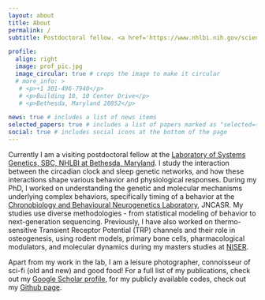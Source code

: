 ```yaml
---
layout: about
title: About
permalink: /
subtitle: Postdoctoral fellow. <a href='https://www.nhlbi.nih.gov/science/systems-genetics'> National Heart, Lung, and Blood Institute</a>.

profile:
  align: right
  image: prof_pic.jpg
  image_circular: true # crops the image to make it circular
  # more_info: >
   # <p>+1 301-496-7940</p>
   # <p>Building 10, 10 Center Drive</p>
   # <p>Bethesda, Maryland 20852</p>

news: true # includes a list of news items
selected_papers: true # includes a list of papers marked as "selected={true}"
social: true # includes social icons at the bottom of the page
---
```


Currently I am a visiting postdoctoral fellow at the [Laboratory of Systems Genetics, SBC, NHLBI at Bethesda, Maryland](https://www.nhlbi.nih.gov/science/systems-genetics#Meet-the-Team). I study the interaction between the circadian clock and sleep genetic networks, and how these interactions shape various behavior and physiological responses. During my PhD, I worked on understanding the genetic and molecular mechanisms underlying complex behaviors, specifically timing of a behavior at the [Chronobiology and Behavioural Neurogenetics Laboratory](https://www.jncasr.ac.in/faculty/sheeba), JNCASR. My studies use diverse methodologies - from statistical modeling of behavior to next-generation sequencing. Previously, I have also worked on thermo-sensitive Transient Receptor Potential (TRP) channels and their role in osteogenesis, using rodent models, primary bone cells, pharmacological modulators, and molecular dynamics during my masters studies at [NISER](https://www.niser.ac.in/).

Apart from my work in the lab, I am a leisure photographer, connoisseur of sci-fi (old and new) and good food! For a full list of my publications, check out my [Google Scholar profile](https://scholar.google.co.in/citations?user=Nuaw_FoAAAAJ&hl=en), for my publicly available codes, check out my [Github page](https://github.com/orijitghosh).
